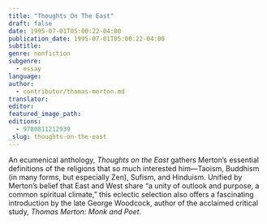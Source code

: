 ```yaml
---
title: "Thoughts On The East"
draft: false
date: 1995-07-01T05:00:22-04:00
publication_date: 1995-07-01T05:00:22-04:00
subtitle:
genre: nonfiction
subgenre:
  - essay
language:
author:
  - contributor/thomas-merton.md
translator:
editor:
featured_image_path:
editions:
  - 9780811212939
_slug: thoughts-on-the-east
---
```


An ecumenical anthology, _Thoughts on the East_ gathers Merton’s essential definitions of the religions that so much interested him—Taoism, Buddhism (in many forms, but especially Zen), Sufism, and Hinduism. Unified by Merton’s belief that East and West share “a unity of outlook and purpose, a common spiritual climate,” this eclectic selection also offers a fascinating introduction by the late George Woodcock, author of the acclaimed critical study, _Thomas Merton: Monk and Poet_.

